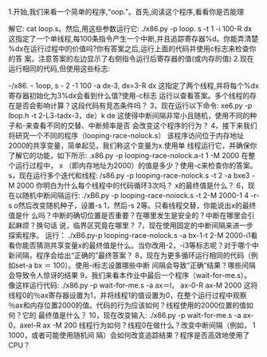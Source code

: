 1.开始,我们来看一个简单的程序,“oop.”。首先,阅读这个程序,看看你是否能理

解它: cat loop.s。然后,用这些参数运行它:
 ./x86.py -p loop. s -t 1 -i 100-R dx
这指定了一个单线程,每100条指令产生一个中断,并且追踪寄存器%d。你能弄清楚
%dx在运行过程中的价值吗?你有答案之后,运行上面的代码并使用c标志来检查你的答
案。注意答案的左边显示了右侧指令运行后寄存器的值(或内存的值)
2.现在运行相同的代码,但使用这些标志:

-/x86. - 1oop, s - 2 -1 100 -a dx-3, dx=3-R dx
这指定了两个线程,并将每个%dx寄存器初始化为3%dx会看到什么值?使用-c标志
运行以查看答案。多个线程的存在是否会影响计算？这段代码有竞态条件吗？
3，现在运行以下命令:
xe6.py -p lbop.h -t 2-L3-tadx-3，de）k de
这使得中断间隔非常小且随机，使用不同的种子和-来查看不同的交替、中断频率是否
会改变这个程序的行为？
4，接下来我们将研究一个不同的程序（looping-race-nolock.s）
该程序访问位于内存地址2000的共享变量，简单起见，我们称这个变量为x.使用单
线程运行它，并确保你了解它的功能，如下所示:
.x86.py -p looping-race-nolock.a-t 1 -M 2000
在整个运行过程中， x （即内存地址为2000）的值是多少？使用-c来检查你的答案。
s，现在运行多个迭代和线程:
/s86.py -p looping-race-nolock.s -t 2 -a bxe3 -M 2000
你明白为什么每个线程中的代码循环3次吗？ x的最终值是什么？
6，现在以随机中断间隔运行:
./xB6.py -p looping-race-noiock.s -t 2-M 2000-1 4 -r-s o然后改变随机种子，设置-s 1，然后-s 2等。只看线程交替，你能说出x的最终值是什
么吗？中断的确切位置是否重要？在哪里发生是安全的？中断在哪里会引起麻烦？换句话
说，临界区究竟在哪里？
7，现在使用固定的中断间隔来进一步探索程序。
运行：
./xB6.py-p looping-race-nolock.s -a bx-1-t 2-M 2000-i1看看你能否猜测共享变量x的最终值是什么。当你改用-2，-i3等标志呢？对于哪个中
新间隔，程序会给出“正确的”最终答案？
8，现在为更多循环运行相同的代码（例如set-a bx ＝ 100）。使用-i标志设置哪些中断
间隔会导致“正确”结果？哪些间隔会导致令人惊讶的结果
9，我们来看本作业中最后一个程序（wait-for-me.s）。
像这样运行代码:
./x86.py -p wait-for-me.s -a ax＝l， ax-0-R ax-M 2000
这将线程0的％ax寄存器设置为1，并将线程1的值设置为0，在整个运行过程中观察
％ax和内存位置2000的值。代码的行为应该如何？线程使用的2000位置的值如何？它的
最终值是什么？
10，现在改变输入:
./x86.py -p walt-for-me.s -a ax-0，axel-R ax -M 200
线程行为如何？线程0在做什么？改变中断间隔（例如， 1 1000，或者可能使用随机间
隔）会如何改变追踪结果？程序是否高效地使用了CPU？